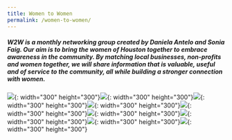 ```yaml
---
title: Women to Women
permalink: /women-to-women/
---
```


##### W2W is a monthly networking group created by Daniela Antelo and Sonia Faig. Our aim is to bring the women of Houston together to embrace awareness in the community. By matching local businesses, non-profits and women together, we will share information that is valuable, useful and of service to the community, all while building a stronger connection with women.

![](/uploads/daniw2w.JPG){: width="300" height="300"}![](/uploads/img-4248.jpg){: width="300" height="300"}![](/uploads/img-4252.jpg){: width="300" height="300"}![](/uploads/img-4253.jpg){: width="300" height="300"}![](/uploads/img-4254.jpg){: width="300" height="300"}![](/img/women1.jpg){: width="300" height="300"}![](/img/women2.jpg){: width="300" height="300"}![](/img/women3.jpg){: width="300" height="300"}![](/img/women4.jpg){: width="300" height="300"}